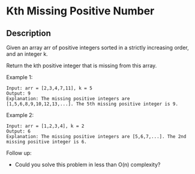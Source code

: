 # Kth Missing Positive Number
## Description

Given an array arr of positive integers sorted in a strictly increasing order, and an integer k.

Return the kth positive integer that is missing from this array.

Example 1:

```
Input: arr = [2,3,4,7,11], k = 5
Output: 9
Explanation: The missing positive integers are [1,5,6,8,9,10,12,13,...]. The 5th missing positive integer is 9.
```

Example 2:

```
Input: arr = [1,2,3,4], k = 2
Output: 6
Explanation: The missing positive integers are [5,6,7,...]. The 2nd missing positive integer is 6.
```

Follow up:

- Could you solve this problem in less than O(n) complexity?